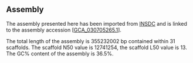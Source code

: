 **Assembly**
--------

The assembly presented here has been imported from [INSDC](http://www.insdc.org) and is linked to the assembly accession [[GCA\_030705265.1](http://www.ebi.ac.uk/ena/data/view/GCA_030705265.1)].

The total length of the assembly is 355232002 bp contained within 31 scaffolds.
The scaffold N50 value is 12741254, the scaffold L50 value is 13.
The GC% content of the assembly is 36.5%.
